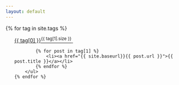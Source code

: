 ```yaml
---
layout: default
---
```



<div class="well">
    {% for tag in site.tags %}
        <ul>
            <a href="{{site.baseurl}}/tags?tag={{tag[0] | cgi}}" title="{{ tag[0] }}">{{ tag[0] }}<sup>{{ tag[1].size }}</sup>&nbsp;</a>

            {% for post in tag[1] %}
                <li><a href="{{ site.baseurl}}{{ post.url }}">{{ post.title }}</a></li>
            {% endfor %}
        </ul>
    {% endfor %}
</div>

<script type="text/javascript">
    var tsg = $.query.get("tag");
    
</script>



